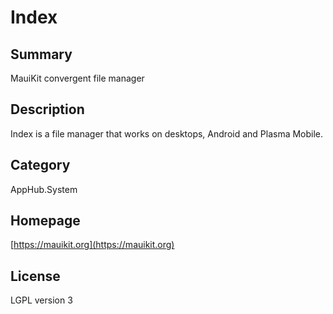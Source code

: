 # Index

## Summary

MauiKit convergent file manager

## Description

Index is a file manager that works on desktops, Android and Plasma Mobile.

## Category

AppHub.System

## Homepage

[https://mauikit.org](https://mauikit.org)

## License

LGPL version 3
